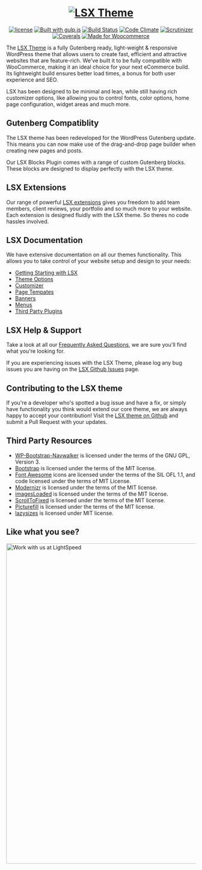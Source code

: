 <h1 align="center"><a target="_blank" href="https://lsx.lsdev.biz/"><img src="https://lsx.lsdev.biz/wp-content/uploads/2019/04/lsx-theme-logo.png" alt="LSX Theme"></a></h1>

<p align="center">
  <a href="https://www.gnu.org/licenses/gpl-3.0.en.html"><img src="https://poser.pugx.org/woocommerce/woocommerce/license" alt="license"></a> 
  <a href="http://gulpjs.com/"><img src="https://img.shields.io/badge/built%20with-gulp.js-green.svg" alt="Built with gulp.js"></a> 
  <a href="https://travis-ci.org/lightspeeddevelopment/lsx"><img src="https://travis-ci.org/lightspeeddevelopment/lsx.svg?branch=master" alt="Build Status"></a>
 <a href="https://codeclimate.com/github/lightspeeddevelopment/lsx"><img src="https://codeclimate.com/github/lightspeeddevelopment/lsx/badges/gpa.svg" alt="Code Climate"></a>
 <a href="https://scrutinizer-ci.com/g/lightspeeddevelopment/lsx/?branch=master"><img src="https://scrutinizer-ci.com/g/lightspeeddevelopment/lsx/badges/quality-score.png?b=master" alt="Scrutinizer"></a>
<a href="https://coveralls.io/github/lightspeeddevelopment/lsx?branch=master"><img src="https://coveralls.io/repos/github/lightspeeddevelopment/lsx/badge.svg?branch=master" alt="Coverals"></a>
<a href="https://woocommerce.com/?aff=2873/"><img src="https://lsx.lsdev.biz/wp-content/uploads/2019/06/687474703a2f2f696d672e736869656c64732e696f2f62616467652f44657369676e6564253230666f722d576f6f436f6d6d657263652d6134363439372e737667-1.png" alt="Made for Woocommerce"></a>
</p>

The [LSX Theme](https://lsx.lsdev.biz/) is a fully Gutenberg ready, light-weight & responsive WordPress theme that allows users to create fast, efficient and attractive websites that are feature-rich. We've built it to be fully compatible with WooCommerce, making it an ideal choice for your next eCommerce build. Its lightweight build ensures better load times, a bonus for both user experience and SEO.

LSX has been designed to be minimal and lean, while still having rich customizer options, like allowing you to control fonts, color options, home page configuration, widget areas and much more. 

## Gutenberg Compatiblity 

The LSX theme has been redeveloped for the WordPress Gutenberg update. This means you can now make use of the drag-and-drop page builder when creating new pages and posts. 

Our LSX Blocks Plugin comes with a range of custom Gutenberg blocks. These blocks are designed to display perfectly with the LSX theme.

## LSX Extensions

Our range of powerful [LSX extensions](https://lsx.lsdev.biz/extensions/) gives you freedom to add team members, client reviews, your portfolio and so much more to your website. Each extension is designed fluidly with the LSX theme. So theres no code hassles involved. 

## LSX Documentation

We have extensive documentation on all our themes functionality. This allows you to take control of your website setup and design to your needs: 

* [Getting Starting with LSX](https://lsx.lsdev.biz/documentation/getting-started/)
* [Theme Options](https://lsx.lsdev.biz/documentation/theme-options/)
* [Customizer](https://lsx.lsdev.biz/documentation/lsx-customizer/)
* [Page Tempates](https://lsx.lsdev.biz/documentation/page-templates/)
* [Banners](https://lsx.lsdev.biz/documentation/banners/)
* [Menus](https://lsx.lsdev.biz/documentation/menus/)
* [Third Party Plugins](https://lsx.lsdev.biz/documentation/third-party-plugins/)

## LSX Help & Support

Take a look at all our [Frequently Asked Questions](https://lsx.lsdev.biz/documentation/frequently-asked-questions/), we are sure you'll find what you're looking for. 

If you are experiencing issues with the LSX Theme, please log any bug issues you are having on the [LSX Github Issues](https://github.com/lightspeeddevelopment/lsx/issues) page.

## Contributing to the LSX theme

If you're a developer who's spotted a bug issue and have a fix, or simply have functionality you think would extend our core theme, we are always happy to accept your contribution! Visit the [LSX theme on Github](https://github.com/lightspeeddevelopment/lsx) and submit a Pull Request with your updates.

## Third Party Resources

* [WP-Bootstrap-Navwalker](https://github.com/twittem/wp-bootstrap-navwalker) is licensed under the terms of the GNU GPL, Version 3.
* [Bootstrap](http://getbootstrap.com/) is licensed under the terms of the MIT license.
* [Font Awesome](http://fontawesome.io/) icons are licensed under the terms of the SIL OFL 1.1, and code licensed under the terms of MIT License.
* [Modernizr](https://modernizr.com/) is licensed under the terms of the MIT license.
* [imagesLoaded](http://imagesloaded.desandro.com/) is licensed under the terms of the MIT license.
* [ScrollToFixed](https://github.com/bigspotteddog/ScrollToFixed) is licensed under the terms of the MIT license.
* [Picturefill](https://scottjehl.github.io/picturefill/) is licensed under the terms of the MIT license.
* [lazysizes](https://github.com/aFarkas/lazysizes) is licensed under MIT license.

## Like what you see?

<a href="https://www.lsdev.biz/contact/"><img src="https://www.lsdev.biz/wp-content/uploads/2020/02/work-with-lightspeed.png" width="850" alt="Work with us at LightSpeed"></a>
